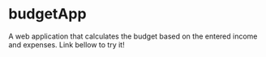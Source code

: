 # budgetApp
A  web application that calculates the budget based on the  entered income and expenses.  Link bellow to try it!
